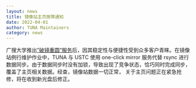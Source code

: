 ```yaml
---
layout: news
title: 镜像站主页故障通知
date: 2022-04-01
author: TUNA Maintainers
category: news
---
```

广搜大学推出[”破镜重圆“服务](/news/bfsu-mirror/)后，因其稳定性与便捷性受到众多客户青睐。在镜像站例行维护作业中，TUNA 与 USTC 使用 one-click mirror 
服务代替 rsync 进行数据同步。由于数据同步时没有加锁，导致出现了竞争状态，恰巧同时完成同步，覆盖了主页相关数据。经查，镜像站数据一切正常，
关于主页问题正在紧急抢修，将在收到新光盘后修正。
